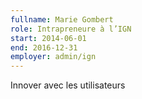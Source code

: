 ```yaml
---
fullname: Marie Gombert
role: Intrapreneure à l’IGN
start: 2014-06-01
end: 2016-12-31
employer: admin/ign
---
```

Innover avec les utilisateurs
